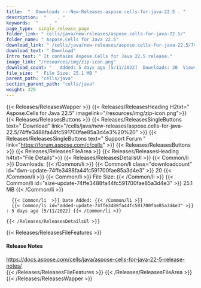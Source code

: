 ```yaml
---
title:  "  Downloads ---New-Releases-aspose.cells-for-java-22.5 . " 
description:  "    . " 
keywords:  "    . " 
page_type:  single_release_page
folder_link: " cells/java/new-releases/aspose.cells-for-java-22.5/"
folder_name: " Aspose.Cells for Java 22.5"
download_link: " /cells/java/new-releases/aspose.cells-for-java-22.5/74ffe3488fa44fc591700fae85a3d4e3"
download_text: " Download"
Intro_text: " It contains Aspose.Cells for Java 22.5 release."
image_link: "/resources/img/zip-icon.png"
download_count: "   Added: 5 days ago [5/11/2022]  Downloads: 20  Views: 61"
file_size: "  File Size: 25.1 MB "
parent_path: "cells/java"
section_parent_path: "cells/java"
weight: 329
---
```


{{< Releases/ReleasesWapper >}}
  {{< Releases/ReleasesHeading H2txt=" Aspose.Cells for Java 22.5" imagelink="/resources/img/zip-icon.png">}}
  {{< Releases/ReleasesButtons >}}
    {{< Releases/ReleasesSingleButtons text=" Download" link="/cells/java/new-releases/aspose.cells-for-java-22.5/74ffe3488fa44fc591700fae85a3d4e3%20%20" >}}
    {{< Releases/ReleasesSingleButtons text=" Support Forum " link="https://forum.aspose.com/c/cells" >}}
  {{< Releases/ReleasesButtons >}}
  {{< Releases/ReleasesFileArea >}}
    {{< Releases/ReleasesHeading h4txt="File Details">}}
    {{< Releases/ReleasesDetailsUl >}}
            {{< Common/li  >}} Downloads: {{< /Common/li >}} 
      {{< Common/li class="downloadcount" id="dwn-update-74ffe3488fa44fc591700fae85a3d4e3" >}} 20 {{< /Common/li >}} 
      {{< Common/li  >}} File Size: {{< /Common/li >}} 
      {{< Common/li id="size-update-74ffe3488fa44fc591700fae85a3d4e3" >}} 25.1 MB {{< /Common/li >}} 


      {{< Common/li  >}} Date Added: {{< /Common/li >}} 
      {{< Common/li id="added-update-74ffe3488fa44fc591700fae85a3d4e3" >}} : 5 days ago [5/11/2022] {{< /Common/li >}} 

    {{< /Releases/ReleasesDetailsUl >}}

  {{< Releases/ReleasesFileFeatures >}}
      <h4>Release Notes</h4><div><a href="https://docs.aspose.com/cells/java/aspose-cells-for-java-22-5-release-notes/">https://docs.aspose.com/cells/java/aspose-cells-for-java-22-5-release-notes/</a></div>
  {{< /Releases/ReleasesFileFeatures >}}
 {{< /Releases/ReleasesFileArea >}}
{{< /Releases/ReleasesWapper >}}


